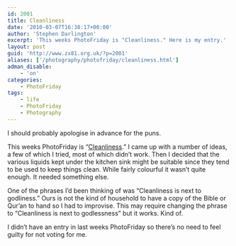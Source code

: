 ```yaml
---
id: 2001
title: Cleanliness
date: '2010-03-07T16:38:17+00:00'
author: 'Stephen Darlington'
excerpt: 'This weeks PhotoFriday is "Cleanliness." Here is my entry.'
layout: post
guid: 'http://www.zx81.org.uk/?p=2001'
aliases: ['/photography/photofriday/cleanliness.html']
adman_disable:
    - 'on'
categories:
    - PhotoFriday
tags:
    - life
    - PhotoFriday
    - Photography
---
```


I should probably apologise in advance for the puns.

This weeks PhotoFriday is “[Cleanliness](http://www.photofriday.com/archives/challenge/000961.php).” I came up with a number of ideas, a few of which I tried, most of which didn’t work. Then I decided that the various liquids kept under the kitchen sink might be suitable since they tend to be used to keep things clean. While fairly colourful it wasn’t quite enough. It needed something else.

One of the phrases I’d been thinking of was “Cleanliness is next to godliness.” Ours is not the kind of household to have a copy of the Bible or Qur’an to hand so I had to improvise. This may require changing the phrase to “Cleanliness is next to godlessness” but it works. Kind of.

I didn’t have an entry in last weeks PhotoFriday so there’s no need to feel guilty for not voting for me.